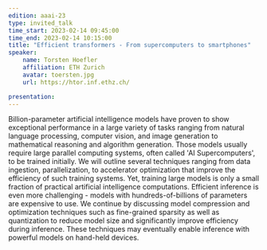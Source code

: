 ```yaml
---
edition: aaai-23
type: invited_talk
time_start: 2023-02-14 09:45:00
time_end: 2023-02-14 10:15:00
title: "Efficient transformers - From supercomputers to smartphones"
speaker:
    name: Torsten Hoefler 
    affiliation: ETH Zurich
    avatar: toersten.jpg  
    url: https://htor.inf.ethz.ch/

presentation: 
---
```


Billion-parameter artificial intelligence models have proven to show exceptional performance in a large variety of tasks ranging from natural language processing, computer vision, and image generation to mathematical reasoning and algorithm generation. Those models usually require large parallel computing systems, often called 'AI Supercomputers', to be trained initially. We will outline several techniques ranging from data ingestion, parallelization, to accelerator optimization that improve the efficiency of such training systems. Yet, training large models is only a small fraction of practical artificial intelligence computations. Efficient inference is even more challenging - models with hundreds-of-billions of parameters are expensive to use. We continue by discussing model compression and optimization techniques such as fine-grained sparsity as well as quantization to reduce model size and significantly improve efficiency during inference. These techniques may eventually enable inference with powerful models on hand-held devices.
